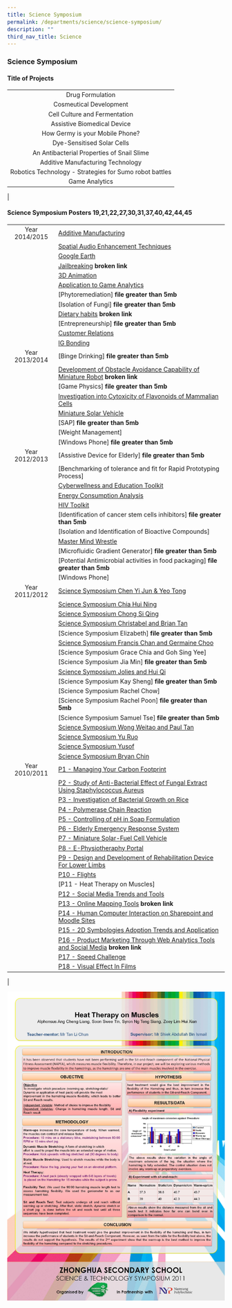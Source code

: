```yaml
---
title: Science Symposium
permalink: /departments/science/science-symposium/
description: ""
third_nav_title: Science
---
```

### **Science Symposium**
#### **Title of Projects**

|  |
|:---:|
| Drug Formulation |
| Cosmeutical Development |
| Cell Culture and Fermentation |
| Assistive Biomedical Device |
| How Germy is your Mobile Phone? |
| Dye-Sensitised Solar Cells |
| An Antibacterial Properties of Snail Slime |
| Additive Manufacturing Technology |
| Robotics Technology - Strategies for Sumo robot battles |
| Game Analytics |
|

#### **Science Symposium Posters** 19,21,22,27,30,31,37,40,42,44,45

|  |  |
|:---:|---|
| Year 2014/2015 | [Additive Manufacturing](/files/Symposium1.pdf) |
|  | [Spatial Audio Enhancement Techniques](/files/Symposium2.pdf) |
|  | [Google Earth](/files/Symposium3.pdf) |
|  | [Jailbreaking](https://qql/slot/u706/Departments/Science/Science%20Symposium%20Posters/2015%20Poster/4.%20Jailbreaking1.pdf) **broken link** |
|  | [3D Animation](/files/Symposium5.pdf) |
|  | [Application to Game Analytics](/files/Symposium6.pdf) |
|  | [Phytoremediation] **file greater than 5mb**|
|  | [Isolation of Fungi] **file greater than 5mb**|
|  | [Dietary habits](https://www-z/qql/slot/u706/Departments/Science/Science%20Symposium%20Posters/2015%20Poster/9.%20Dietary%20habits1.pdf) **broken link** |
|  | [Entrepreneurship] **file greater than 5mb**|
|  | [Customer Relations](/files/Symposium11.pdf) |
|  | [IG Bonding](/files/Symposium12.pdf) |
| Year 2013/2014 | [Binge Drinking] **file greater than 5mb** |
|  | [Development of Obstacle Avoidance Capability of Miniature Robot](http://https/qql/slot/u706/Departments/Science/Science%20Symposium%20Posters/2014%20Science%20Symposium/Development%20of%20obstacle%20avoidance%20capability%20of%20miniature%20robot.pdf) **broken link** |
|  | [Game Physics] **file greater than 5mb** |
|  | [Investigation into Cytoxicity of Flavonoids of Mammalian Cells](/files/Symposium16.pdf) |
|  | [Miniature Solar Vehicle](/files/Symposium17.pdf) |
|  | [SAP] **file greater than 5mb** |
|  | [Weight Management] |
|  | [Windows Phone] **file greater than 5mb**|
| Year 2012/2013 | [Assistive Device for Elderly] **file greater than 5mb**|
|  | [Benchmarking of tolerance and fit for Rapid Prototyping Process] |
|  | [Cyberwellness and Education Toolkit](/files/Symposium23.pdf) |
|  | [Energy Consumption Analysis](/files/Symposium24.pdf) |
|  | [HIV Toolkit](/files/Symposium25.pdf) |
|  | [Identification of cancer stem cells inhibitors] **file greater than 5mb**|
|  | [Isolation and Identification of Bioactive Compounds] |
|  | [Master Mind Wrestle](/files/Symposium28.pdf) |
|  | [Microfluidic Gradient Generator] **file greater than 5mb**|
|  | [Potential Antimicrobial activities in food packaging] **file greater than 5mb**|
|  | [Windows Phone] |
| Year 2011/2012 | [Science Symposium Chen Yi Jun & Yeo Tong](/files/Symposium32.pdf) |
|  | [Science Symposium Chia Hui Ning](/files/Symposium33.pdf) |
|  | [Science Symposium Chong Si Qing](/files/Symposium34.pdf) |
|  | [Science Symposium Christabel and Brian Tan](/files/Symposium35.pdf) |
|  | [Science Symposium Elizabeth] **file greater than 5mb**|
|  | [Science Symposium Francis Chan and Germaine Choo](/files/Symposium36.pdf) |
|  | [Science Symposium Grace Chia and Goh Sing Yee] |
|  | [Science Symposium Jia Min] **file greater than 5mb**|
|  | [Science Symposium Jolies and Hui Qi](/files/Symposium38.pdf) |
|  | [Science Symposium Kay Sheng] **file greater than 5mb**|
|  | [Science Symposium Rachel Chow] |
|  | [Science Symposium Rachel Poon] **file greater than 5mb**|
|  | [Science Symposium Samuel Tse] **file greater than 5mb**|
|  | [Science Symposium Wong Weitao and Paul Tan](/files/Symposium43.pdf) |
|  | [Science Symposium Yu Ruo](/files/Symposium44.pdf) |
|  | [Science Symposium Yusof](/files/Symposium45.pdf) |
|  | [Science Symposium Bryan Chin](/files/Symposium46.pdf) |
| Year 2010/2011 | [P1 - Managing Your Carbon Footprint](https://staging.d1ph2u5puaqsvh.amplifyapp.com/images/scisymposium1.jpg) |
|  | [P2 - Study of Anti-Bacterial Effect of Fungal Extract Using Staphylococcus Aureus](https://staging.d1ph2u5puaqsvh.amplifyapp.com/images/scisymposium2.jpg) |
|  | [P3 - Investigation of Bacterial Growth on Rice](https://staging.d1ph2u5puaqsvh.amplifyapp.com/images/scisymposium3.jpg) |
|  | [P4 - Polymerase Chain Reaction](https://staging.d1ph2u5puaqsvh.amplifyapp.com/images/scisymposium4.jpg) |
|  | [P5 - Controlling of pH in Soap Formulation](https://staging.d1ph2u5puaqsvh.amplifyapp.com/images/scisymposium5.jpg) |
|  | [P6 - Elderly Emergency Response System](https://staging.d1ph2u5puaqsvh.amplifyapp.com/images/scisymposium6.jpg) |
|  | [P7 - Miniature Solar-Fuel Cell Vehicle](https://staging.d1ph2u5puaqsvh.amplifyapp.com/images/scisymposium7.jpg) |
|  | [P8 - E-Physiotheraphy Portal](https://staging.d1ph2u5puaqsvh.amplifyapp.com/images/scisymposium8.jpg) |
|  | [P9 - Design and Development of Rehabilitation Device For Lower Limbs](https://staging.d1ph2u5puaqsvh.amplifyapp.com/images/scisymposium9.jpg) |
|  | [P10 - Flights](https://staging.d1ph2u5puaqsvh.amplifyapp.com/images/scisymposium10.jpg) |
|  | [P11 - Heat Therapy on Muscles] |
|  | [P12 - Social Media Trends and Tools](https://staging.d1ph2u5puaqsvh.amplifyapp.com/images/scisymposium12.jpg) |
|  | [P13 - Online Mapping Tools](http://h/qql/slot/u706/Departments/Science/Science%20Symposium%20Posters/P13%20-%20ONLINE%20MAPPING%20PORTAL.jpg) **broken link** |
|  | [P14 - Human Computer Interaction on Sharepoint and Moodle Sites](https://staging.d1ph2u5puaqsvh.amplifyapp.com/images/scisymposium14.jpg) |
|  | [P15 - 2D Symbologies Adoption Trends and Application](https://staging.d1ph2u5puaqsvh.amplifyapp.com/images/scisymposium15.jpg) |
|  | [P16 - Product Marketing Through Web Analytics Tools and Social Media](https://www.zhonghuasec.moe.edu.sg/qql/slot/u706/Departments/Science/Science%20Symposium%20Posters/P15%20-%202D%20SYMBOLOGIES%20ADOPTION%20TRENDS%20AND%20APPLICATION.jpg) **broken link** |
|  | [P17 - Speed Challenge](https://staging.d1ph2u5puaqsvh.amplifyapp.com/images/scisymposium17.jpg) |
|  | [P18 - Visual Effect In Films](https://staging.d1ph2u5puaqsvh.amplifyapp.com/images/scisymposium18.jpg) |
|

![](/images/scisymposium11.jpg)
